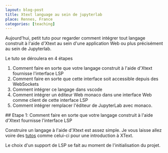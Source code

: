 ```yaml
---
layout: blog-post
title: Xtext language au sein de jupyterlab
place: Rennes, France
categories: [teaching]
---
```


Aujourd'hui, petit tuto pour regarder comment intégrer tout langage construit à l'aide d'Xtext au sein d'une application Web ou plus précisément au sein de Jupyterlab.

Le tuto se déroulera en 4 étapes

1. Comment faire en sorte que votre langage construit à l'aide d'Xtext fournisse l'interface LSP
2. Comment faire en sorte que cette interface soit accessible depuis des WebSockets
3. Comment intégrer ce langage dans vscode
4. Comment intégrer un éditeur Web monaco dans une interface Web comme client de cette interface LSP
5. Comment intégrer remplacer l'éditeur de JupyterLab avec monaco.

## Etape 1:  Comment faire en sorte que votre langage construit à l'aide d'Xtext fournisse l'interface LSP

Construire un langage à l'aide d'Xtext est assez simple. Je vous laisse allez voire des [tutos](http://www.eclipse.org/Xtext/documentation/201_sevenlang_introduction.html) comme celui-ci pour une introduction à XText. 

Le choix d'un support de LSP se fait au moment de l'initialisation du projet. 